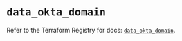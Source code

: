 # `data_okta_domain`

Refer to the Terraform Registry for docs: [`data_okta_domain`](https://registry.terraform.io/providers/okta/okta/4.11.1/docs/data-sources/domain).
